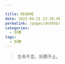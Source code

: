 ```yaml
---

title: README
date: 2022-04-21 23:10:45
permalink: /pages/de595b/
categories:
  - 折腾
tags:
  - 折腾
---
```


> 生命不息，折腾不止。
